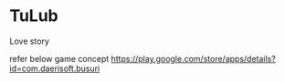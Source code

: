 # TuLub
Love story


refer below game concept
https://play.google.com/store/apps/details?id=com.daerisoft.busuri
